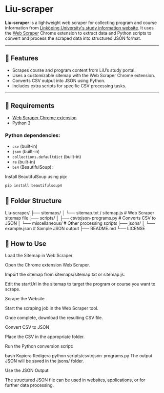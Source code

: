 # Liu-scraper

**Liu-scraper** is a lightweight web scraper for collecting program and course information from [Linköping University's study information website](https://studieinfo.liu.se/). It uses the [Web Scraper](https://webscraper.io/) Chrome extension to extract data and Python scripts to convert and process the scraped data into structured JSON format.

---

## 🚀 Features

- Scrapes course and program content from LiU’s study portal.
- Uses a customizable sitemap with the Web Scraper Chrome extension.
- Converts CSV output into JSON using Python.
- Includes extra scripts for specific CSV processing tasks.

---

## 🧰 Requirements

- [Web Scraper Chrome extension](https://chrome.google.com/webstore/detail/web-scraper/jnhgnonknehpejjnehehllkliplmbmhn)
- Python 3

### Python dependencies:
- `csv` (built-in)
- `json` (built-in)
- `collections.defaultdict` (built-in)
- `re` (built-in)
- `bs4` (BeautifulSoup):

Install BeautifulSoup using pip:

```bash
pip install beautifulsoup4
```

## 📁 Folder Structure

Liu-scraper/
├── sitemaps/
│   └── sitemap.txt / sitemap.js         # Web Scraper sitemap file
├── scripts/
│   ├── csvtojson-programs.py            # Converts CSV to JSON
│   └── miscellaneous/                   # Other processing scripts
├── jsons/
│   └── example.json                     # Sample JSON output
├── README.md
└── LICENSE

## 🔧 How to Use

Load the Sitemap in Web Scraper

Open the Chrome extension Web Scraper.

Import the sitemap from sitemaps/sitemap.txt or sitemap.js.

Edit the startUrl in the sitemap to target the program or course you want to scrape.

Scrape the Website

Start the scraping job in the Web Scraper tool.

Once complete, download the resulting CSV file.

Convert CSV to JSON

Place the CSV in the appropriate folder.

Run the Python conversion script:

bash
Kopiera
Redigera
python scripts/csvtojson-programs.py
The output JSON will be saved in the jsons/ folder.

Use the JSON Output

The structured JSON file can be used in websites, applications, or for further data processing.

